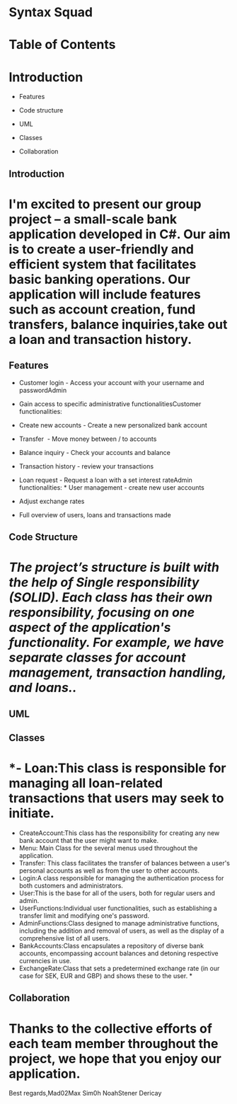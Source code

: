 # Syntax Squad
# **Table of Contents**

# Introduction

- Features 

- Code structure

- UML

- Classes

- Collaboration 

## **Introduction**

# I'm excited to present our group project – a small-scale bank application developed in C#. Our aim is to create a user-friendly and efficient system that facilitates basic banking operations. Our application will include features such as account creation, fund transfers, balance inquiries,take out a loan and transaction history.

## **Features** 

* Customer login - Access your account with your username and passwordAdmin
  
* Gain access to specific administrative functionalitiesCustomer functionalities:
  
* Create new accounts - Create a new personalized bank account 

* Transfer  - Move money between / to accounts

* Balance inquiry - Check your accounts and balance

* Transaction history - review your transactions

* Loan request - Request a loan with a set interest rateAdmin functionalities: * User management - create new user accounts 

* Adjust exchange rates

* Full overview of users, loans and transactions made

## **Code Structure**

# *The project’s structure is built with the help of Single responsibility (SOLID). Each class has their own responsibility, focusing on one aspect of the application's functionality. For example, we have separate classes for account management, transaction handling, and loans..*

## **UML**

## **Classes**

# *- Loan:This class is responsible for managing all loan-related transactions that users may seek to initiate. 
- CreateAccount:This class has the responsibility for creating any new bank account that the user might want to make.
- Menu: Main Class for the several menus used throughout the application.
- Transfer: This class facilitates the transfer of balances between a user's personal accounts as well as from the user to other accounts.
- Login:A class responsible for managing the authentication process for both customers and administrators.
- User:This is the base for all of the users, both for regular users and admin.
- UserFunctions:Individual user functionalities, such as establishing a transfer limit and modifying one's password.
- AdminFunctions:Class designed to manage administrative functions, including the addition and removal of users, as well as the display of a comprehensive list of all users.
- BankAccounts:Class encapsulates a repository of diverse bank accounts, encompassing account balances and detoning respective currencies in use.
- ExchangeRate:Class that sets a predetermined exchange rate (in our case for SEK, EUR and GBP) and shows these to the user. *

## **Collaboration** 

# Thanks to the collective efforts of each team member throughout the project, we hope that you enjoy our application. 
Best regards,Mad02Max
Sim0h
NoahStener
Dericay



